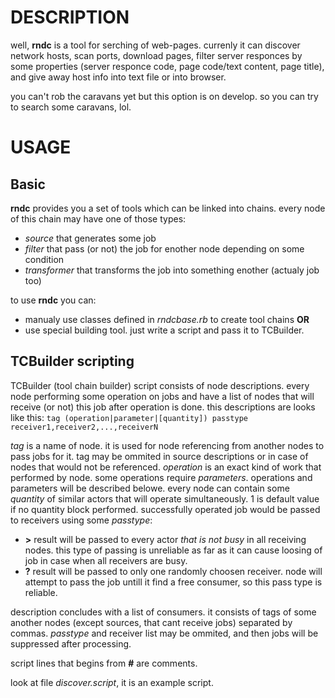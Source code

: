 # DESCRIPTION
well, **rndc** is a tool for serching of web-pages. currenly it can discover 
network hosts, scan ports, download pages, filter server responces by some 
properties (server responce code, page code/text content, page title), 
and give away host info into text file or into browser. 

you can't rob the caravans yet but this option is on develop. so you can 
try to search some caravans, lol.

# USAGE
## Basic
**rndc** provides you a set of tools which can be linked into chains. every 
node of this chain may have one of those types:
  * *source* that generates some job
  * *filter* that pass (or not) the job for enother node depending on some condition
  * *transformer* that transforms the job into something enother (actualy job too)

to use **rndc** you can:
  * manualy use classes defined in *rndcbase.rb* to create tool chains **OR**
  * use special building tool. just write a script and pass it to TCBuilder.

## TCBuilder scripting
TCBuilder (tool chain builder) script consists of node descriptions. every node performing some operation 
on jobs and have a list of nodes that will receive (or not) this job after operation 
is done. this descriptions are looks like this:
`tag (operation|parameter|[quantity]) passtype receiver1,receiver2,...,receiverN`

*tag* is a name of node. it is used for node referencing from another nodes to 
pass jobs for it. tag may be ommited in source descriptions or in case of nodes that 
would not be referenced.
*operation* is an exact kind of work that performed by node. some operations require 
*parameters*. operations and parameters will be described belowe.
every node can contain some *quantity* of similar actors that will operate simultaneously. 
1 is default value if no quantity block performed.
successfully operated job would be passed to receivers using some *passtype*:
  * **>** result will be passed to every actor *that is not busy* in all receiving nodes.
  this type of passing is unreliable as far as it can cause loosing of job in case 
  when all receivers are busy.
  * **?** result will be passed to only one randomly choosen receiver. node will attempt
  to pass the job untill it find a free consumer, so this pass type is reliable.

description concludes with a list of consumers. it consists of tags of some another 
nodes (except sources, that cant receive jobs) separated by commas. *passtype* and 
receiver list may be ommited, and then jobs will be suppressed after processing.

script lines that begins from **#** are comments.

look at file *discover.script*, it is an example script.